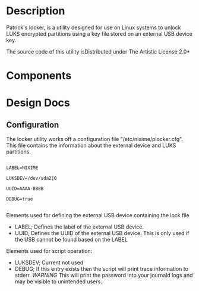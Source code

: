 # Description

Patrick's locker, is a utility designed for use on Linux systems to unlock LUKS encrypted partitions using a key file stored on an external USB device key.

The source code of this utility isDistributed under The Artistic License 2.0*

# Components


# Design Docs

## Configuration
The locker utility works off a configuration file "/etc/nixime/plocker.cfg". This file contains the information about the external device and LUKS partitions.

<code>
LABEL=NIXIME<br>
LUKSDEV=/dev/sda2|0<br>
UUID=AAAA-BBBB<br>
DEBUG=true<br>
</code>

Elements used for defining the external USB device containing the lock file
* LABEL; Defines the label of the external USB device.
* UUID; Defines the UUID of the external USB device. This is only used if the USB cannot be found based on the LABEL 

Elements used for script operation:
* LUKSDEV; Current not used
* DEBUG; If this entry exists then the script will print trace information to stderr. *WARNING* This will print the password into your journald logs and may be visible to unintended users.

